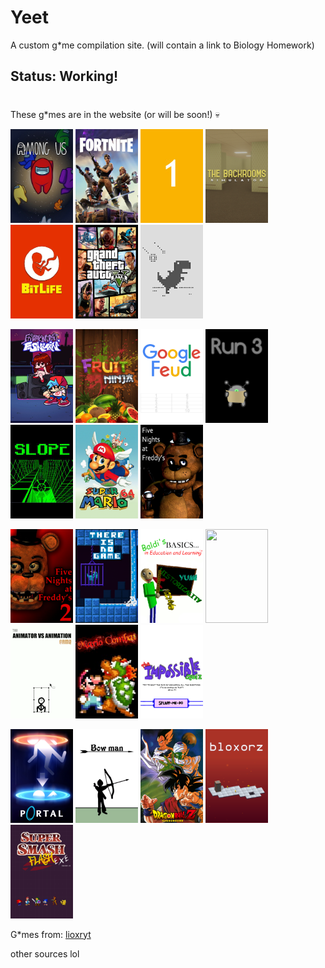 # Yeet 

A custom g*me compilation site. (will contain a link to Biology Homework)

## Status: Working!

#

These g*mes are in the website (or will be soon!) 💀

<p><img alt="" src="img/amogus.jpg" style="height:150px; width:100px" />
   <img src="img/fortnite.png" style="height:150px; width:100px" />
   <img alt="" src="img/1.jpg" style="height: 150px; width:100px" />
   <img alt="" src="img/backrooms.png" style="height: 150px; width:100px" />
   <img alt="" src="img/bitlife.png" style="height: 150px; width:100px" />
   <img alt="" src="img/ohiogta.png" style="height: 150px; width:100px" />
   <img alt="" src="img/dino.png" style="height: 150px; width:100px" />
</p>
<p>
   <img alt="" src="img/fnf.png" style="height: 150px; width:100px" />
   <img alt="" src="img/fruitninja.jpg" style="height: 150px; width:100px" />
   <img alt="" src="img/googlefeud.png" style="height: 150px; width:100px" />
   <img alt="" src="img/run3.png" style="height: 150px; width:100px" />
   <img alt="" src="img/slope.png" style="height: 150px; width:100px" />
   <img alt="" src="img/sm64.png" style="height: 150px; width:100px" />
   <img alt="" src="img/fnaf.png" style="height: 150px; width:100px" />
</p>
<p>
   
   <img alt="" src="img/fnaf 2.png" style="height: 150px; width:100px" />
   <img alt="" src="img/thereisnogame.png" style="height: 150px; width:100px" />
   <img alt="" src="img/baldi.png" style="height: 150px; width:100px" />
   <img alt="" src="img/tetris.png" style="height: 150px; width:100px" />
   <img alt="" src="img/avsa.png" style="height: 150px; width:100px" />
   <img alt="" src="img/mariocombat.png" style="height: 150px; width:100px" />
   <img alt="" src="img/impossiblequiz.png" style="height: 150px; width:100px" />
</p>
<p>
   <img alt="" src="img/portal.png" style="height: 150px; width:100px" />
   <img alt="" src="img/bowman.png" style="height: 150px; width:100px" />
   <img alt="" src="img/dragonballz.png" style="height: 150px; width:100px" />
   <img alt="" src="img/blokorz.png" style="height: 150px; width:100px" />
   <img alt="" src="img/supersmashflash.png" style="height: 150px; width:100px" />
</p>


G*mes from:
[lioxryt](https://github.com/lioxryt/other)

other sources lol
